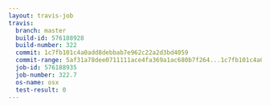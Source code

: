 ```yaml
---
layout: travis-job
travis:
  branch: master
  build-id: 576188928
  build-number: 322
  commit: 1c7fb101c4a0add8debbab7e962c22a2d3bd4059
  commit-range: 5af31a78dee0711111ace4fa369a1ac680b7f264...1c7fb101c4a0add8debbab7e962c22a2d3bd4059
  job-id: 576188935
  job-number: 322.7
  os-name: osx
  test-result: 0
---
```


